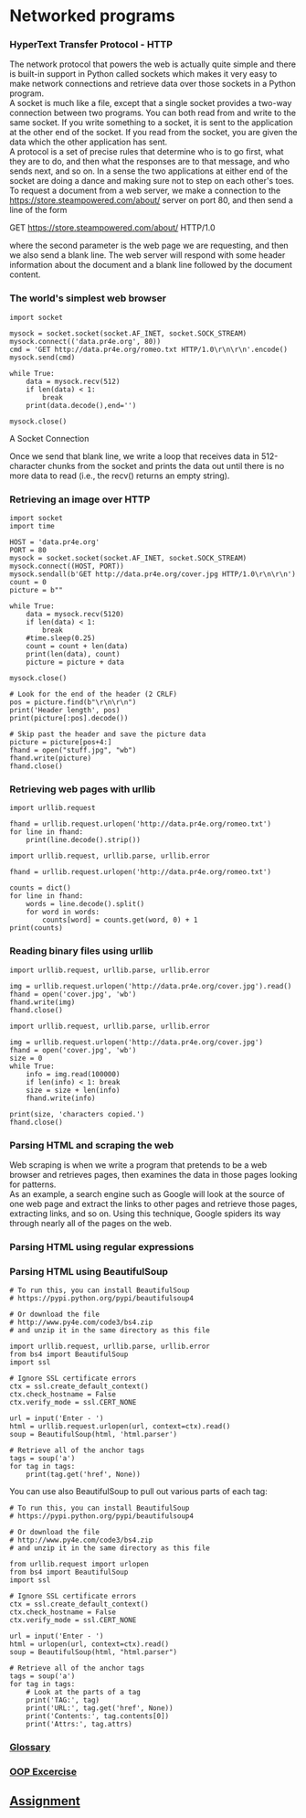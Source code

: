 # Networked programs

### HyperText Transfer Protocol - HTTP
The network protocol that powers the web is actually quite simple and there is built-in support in Python called sockets which makes it very easy to make network connections and retrieve data over those sockets in a Python program.<br>A socket is much like a file, except that a single socket provides a two-way connection between two programs. You can both read from and write to the same socket. If you write something to a socket, it is sent to the application at the other end of the socket. If you read from the socket, you are given the data which the other application has sent.<br>
A protocol is a set of precise rules that determine who is to go first, what they are to do, and then what the responses are to that message, and who sends next, and so on. In a sense the two applications at either end of the socket are doing a dance and making sure not to step on each other's toes.<br>
To request a document from a web server, we make a connection to the https://store.steampowered.com/about/ server on port 80, and then send a line of the form

GET https://store.steampowered.com/about/ HTTP/1.0

where the second parameter is the web page we are requesting, and then we also send a blank line. The web server will respond with some header information about the document and a blank line followed by the document content.

### The world's simplest web browser


~~~
import socket

mysock = socket.socket(socket.AF_INET, socket.SOCK_STREAM)
mysock.connect(('data.pr4e.org', 80))
cmd = 'GET http://data.pr4e.org/romeo.txt HTTP/1.0\r\n\r\n'.encode()
mysock.send(cmd)

while True:
    data = mysock.recv(512)
    if len(data) < 1:
        break
    print(data.decode(),end='')

mysock.close()
~~~

A Socket Connection<br>

Once we send that blank line, we write a loop that receives data in 512-character chunks from the socket and prints the data out until there is no more data to read (i.e., the recv() returns an empty string).

### Retrieving an image over HTTP


~~~
import socket
import time

HOST = 'data.pr4e.org'
PORT = 80
mysock = socket.socket(socket.AF_INET, socket.SOCK_STREAM)
mysock.connect((HOST, PORT))
mysock.sendall(b'GET http://data.pr4e.org/cover.jpg HTTP/1.0\r\n\r\n')
count = 0
picture = b""

while True:
    data = mysock.recv(5120)
    if len(data) < 1: 
        break
    #time.sleep(0.25)
    count = count + len(data)
    print(len(data), count)
    picture = picture + data

mysock.close()

# Look for the end of the header (2 CRLF)
pos = picture.find(b"\r\n\r\n")
print('Header length', pos)
print(picture[:pos].decode())

# Skip past the header and save the picture data
picture = picture[pos+4:]
fhand = open("stuff.jpg", "wb")
fhand.write(picture)
fhand.close()
~~~

### Retrieving web pages with urllib


~~~
import urllib.request

fhand = urllib.request.urlopen('http://data.pr4e.org/romeo.txt')
for line in fhand:
    print(line.decode().strip())

~~~

~~~
import urllib.request, urllib.parse, urllib.error

fhand = urllib.request.urlopen('http://data.pr4e.org/romeo.txt')

counts = dict()
for line in fhand:
    words = line.decode().split()
    for word in words:
        counts[word] = counts.get(word, 0) + 1
print(counts)
~~~

### Reading binary files using urllib

~~~
import urllib.request, urllib.parse, urllib.error

img = urllib.request.urlopen('http://data.pr4e.org/cover.jpg').read()
fhand = open('cover.jpg', 'wb')
fhand.write(img)
fhand.close()
~~~

~~~
import urllib.request, urllib.parse, urllib.error

img = urllib.request.urlopen('http://data.pr4e.org/cover.jpg')
fhand = open('cover.jpg', 'wb')
size = 0
while True:
    info = img.read(100000)
    if len(info) < 1: break
    size = size + len(info)
    fhand.write(info)

print(size, 'characters copied.')
fhand.close()
~~~

### Parsing HTML and scraping the web

Web scraping is when we write a program that pretends to be a web browser and retrieves pages, then examines the data in those pages looking for patterns.
<br>
As an example, a search engine such as Google will look at the source of one web page and extract the links to other pages and retrieve those pages, extracting links, and so on. Using this technique, Google spiders its way through nearly all of the pages on the web.

### Parsing HTML using regular expressions

### Parsing HTML using BeautifulSoup


~~~
# To run this, you can install BeautifulSoup
# https://pypi.python.org/pypi/beautifulsoup4

# Or download the file
# http://www.py4e.com/code3/bs4.zip
# and unzip it in the same directory as this file

import urllib.request, urllib.parse, urllib.error
from bs4 import BeautifulSoup
import ssl

# Ignore SSL certificate errors
ctx = ssl.create_default_context()
ctx.check_hostname = False
ctx.verify_mode = ssl.CERT_NONE

url = input('Enter - ')
html = urllib.request.urlopen(url, context=ctx).read()
soup = BeautifulSoup(html, 'html.parser')

# Retrieve all of the anchor tags
tags = soup('a')
for tag in tags:
    print(tag.get('href', None))
~~~

You can use also BeautifulSoup to pull out various parts of each tag:

~~~
# To run this, you can install BeautifulSoup
# https://pypi.python.org/pypi/beautifulsoup4

# Or download the file
# http://www.py4e.com/code3/bs4.zip
# and unzip it in the same directory as this file

from urllib.request import urlopen
from bs4 import BeautifulSoup
import ssl

# Ignore SSL certificate errors
ctx = ssl.create_default_context()
ctx.check_hostname = False
ctx.verify_mode = ssl.CERT_NONE

url = input('Enter - ')
html = urlopen(url, context=ctx).read()
soup = BeautifulSoup(html, "html.parser")

# Retrieve all of the anchor tags
tags = soup('a')
for tag in tags:
    # Look at the parts of a tag
    print('TAG:', tag)
    print('URL:', tag.get('href', None))
    print('Contents:', tag.contents[0])
    print('Attrs:', tag.attrs)
~~~



### [Glossary](./glossary.md)
### [OOP Excercise](./exercises_http.md)

## [Assignment](./assignment.md)